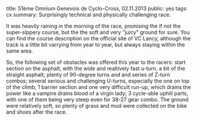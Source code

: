 title: 51ème Omnium Genevois de Cyclo-Cross, 02.11.2013
public: yes
tags: cx
summary: Surprisingly technical and physically challenging race.

It was heavily raining in the morning of the race, promising the if not the
super-slppery course, but the the soft and very "juicy" ground for sure. You can
find the course description on the official site of VC Lancy, although the track
is a little bit varrying from year to year, but always staying within the same
area. 

So, the following set of obstacles was offered this year to the racers: start section on the
asphalt, with the wide and realtively fast u-turn, a bit of the straight
asphalt; plenty of 90-degree turns and and series of Z-turn combos; several
serious and challenging U-turns, especially the one on top
of the climb; 1 barrier section and one very difficult run-up, which drains the
power like a vampire drains blood of a virgin lady; 3 cycle-able uphill parts,
with one of them being very steep even for 38-27 gear combo. The ground were
relatively soft, so plenty of grass and mud were collected on the bike and shoes
after the race.


